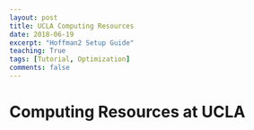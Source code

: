 ```yaml
---
layout: post
title: UCLA Computing Resources
date: 2018-06-19
excerpt: "Hoffman2 Setup Guide"
teaching: True
tags: [Tutorial, Optimization]
comments: false
---
```


# Computing Resources at UCLA
